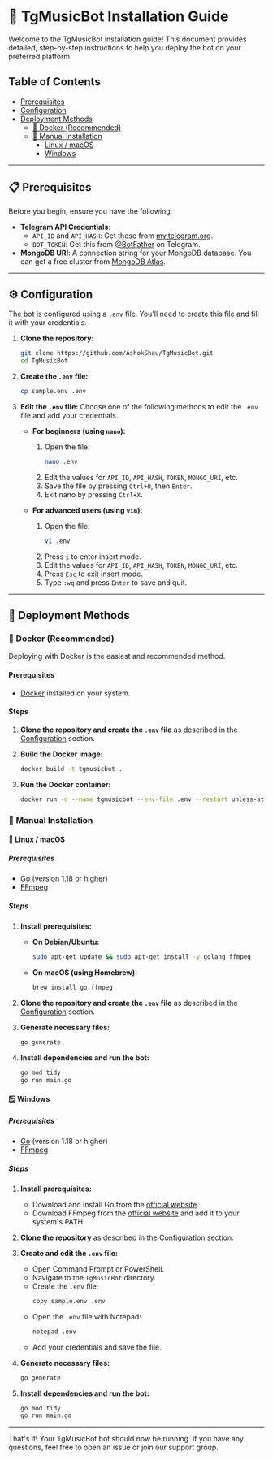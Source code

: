 # 🚀 TgMusicBot Installation Guide

Welcome to the TgMusicBot installation guide! This document provides detailed, step-by-step instructions to help you deploy the bot on your preferred platform.

## Table of Contents
- [Prerequisites](#-prerequisites)
- [Configuration](#-configuration)
- [Deployment Methods](#-deployment-methods)
  - [🐳 Docker (Recommended)](#-docker-recommended)
  - [🔧 Manual Installation](#-manual-installation)
    - [Linux / macOS](#-linux--macos)
    - [Windows](#-windows)

---

## 📋 Prerequisites

Before you begin, ensure you have the following:

- **Telegram API Credentials**:
  - `API_ID` and `API_HASH`: Get these from [my.telegram.org](https://my.telegram.org).
  - `BOT_TOKEN`: Get this from [@BotFather](https://t.me/BotFather) on Telegram.
- **MongoDB URI**: A connection string for your MongoDB database. You can get a free cluster from [MongoDB Atlas](https://www.mongodb.com/cloud/atlas).

---

## ⚙️ Configuration

The bot is configured using a `.env` file. You'll need to create this file and fill it with your credentials.

1.  **Clone the repository:**
    ```sh
    git clone https://github.com/AshokShau/TgMusicBot.git
    cd TgMusicBot
    ```

2.  **Create the `.env` file:**
    ```sh
    cp sample.env .env
    ```

3.  **Edit the `.env` file:**
    Choose one of the following methods to edit the `.env` file and add your credentials.

    - **For beginners (using `nano`):**
      1.  Open the file:
          ```sh
          nano .env
          ```
      2.  Edit the values for `API_ID`, `API_HASH`, `TOKEN`, `MONGO_URI`, etc.
      3.  Save the file by pressing `Ctrl+O`, then `Enter`.
      4.  Exit nano by pressing `Ctrl+X`.

    - **For advanced users (using `vim`):**
      1.  Open the file:
          ```sh
          vi .env
          ```
      2.  Press `i` to enter insert mode.
      3.  Edit the values for `API_ID`, `API_HASH`, `TOKEN`, `MONGO_URI`, etc.
      4.  Press `Esc` to exit insert mode.
      5.  Type `:wq` and press `Enter` to save and quit.

---

## 🚀 Deployment Methods

### 🐳 Docker (Recommended)

Deploying with Docker is the easiest and recommended method.

#### Prerequisites
- [Docker](https://docs.docker.com/get-docker/) installed on your system.

#### Steps
1.  **Clone the repository and create the `.env` file** as described in the [Configuration](#-configuration) section.

2.  **Build the Docker image:**
    ```sh
    docker build -t tgmusicbot .
    ```

3.  **Run the Docker container:**
    ```sh
    docker run -d --name tgmusicbot --env-file .env --restart unless-stopped tgmusicbot
    ```

### 🔧 Manual Installation

#### 🐧 Linux / macOS

##### Prerequisites
- [Go](https://golang.org/doc/install) (version 1.18 or higher)
- [FFmpeg](https://ffmpeg.org/download.html)

##### Steps
1.  **Install prerequisites:**
    - **On Debian/Ubuntu:**
      ```sh
      sudo apt-get update && sudo apt-get install -y golang ffmpeg
      ```
    - **On macOS (using Homebrew):**
      ```sh
      brew install go ffmpeg
      ```

2.  **Clone the repository and create the `.env` file** as described in the [Configuration](#-configuration) section.

3.  **Generate necessary files:**
    ```sh
    go generate
    ```

4.  **Install dependencies and run the bot:**
    ```sh
    go mod tidy
    go run main.go
    ```

#### 🪟 Windows

##### Prerequisites
- [Go](https://golang.org/doc/install) (version 1.18 or higher)
- [FFmpeg](https://ffmpeg.org/download.html)

##### Steps
1.  **Install prerequisites:**
    - Download and install Go from the [official website](https://golang.org/doc/install).
    - Download FFmpeg from the [official website](https://ffmpeg.org/download.html) and add it to your system's PATH.

2.  **Clone the repository** as described in the [Configuration](#-configuration) section.

3.  **Create and edit the `.env` file:**
    - Open Command Prompt or PowerShell.
    - Navigate to the `TgMusicBot` directory.
    - Create the `.env` file:
      ```sh
      copy sample.env .env
      ```
    - Open the `.env` file with Notepad:
      ```sh
      notepad .env
      ```
    - Add your credentials and save the file.

4.  **Generate necessary files:**
    ```sh
    go generate
    ```

5.  **Install dependencies and run the bot:**
    ```sh
    go mod tidy
    go run main.go
    ```
---

That's it! Your TgMusicBot bot should now be running. If you have any questions, feel free to open an issue or join our support group.